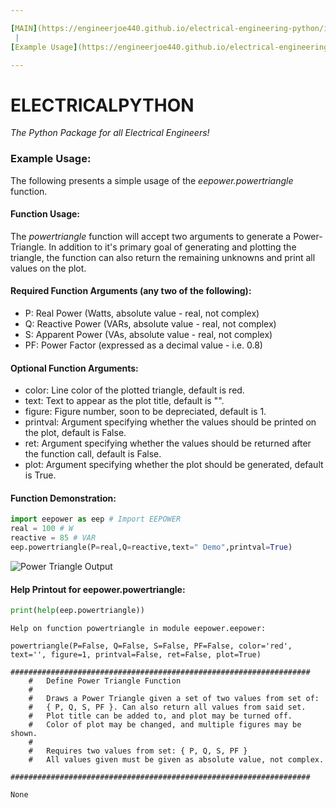 ```yaml
---

[MAIN](https://engineerjoe440.github.io/electrical-engineering-python/index)
 | 
[Example Usage](https://engineerjoe440.github.io/electrical-engineering-python/example)

---
```


# ELECTRICALPYTHON
*The Python Package for all Electrical Engineers!*

### Example Usage:
The following presents a simple usage of the *eepower.powertriangle* function.

#### Function Usage:
The *powertriangle* function will accept two arguments to generate a Power-Triangle. In addition to it's primary goal of generating and plotting the triangle, the function can also return the remaining unknowns and print all values on the plot.

#### Required Function Arguments (any two of the following):
- P: Real Power (Watts, absolute value - real, not complex)
- Q: Reactive Power (VARs, absolute value - real, not complex)
- S: Apparent Power (VAs, absolute value - real, not complex)
- PF: Power Factor (expressed as a decimal value - i.e. 0.8)

#### Optional Function Arguments:
- color: Line color of the plotted triangle, default is red.
- text: Text to appear as the plot title, default is "".
- figure: Figure number, soon to be depreciated, default is 1.
- printval: Argument specifying whether the values should be printed on the plot, default is False.
- ret: Argument specifying whether the values should be returned after the function call, default is False.
- plot: Argument specifying whether the plot should be generated, default is True.

#### Function Demonstration:


```python
import eepower as eep # Import EEPOWER
real = 100 # W
reactive = 85 # VAR
eep.powertriangle(P=real,Q=reactive,text=" Demo",printval=True)
```


![Power Triangle Output](https://github.com/engineerjoe440/electrical-engineering-python/blob/master/docs/example_1.png)


#### Help Printout for eepower.powertriangle:


```python
print(help(eep.powertriangle))
```

    Help on function powertriangle in module eepower.eepower:
    
    powertriangle(P=False, Q=False, S=False, PF=False, color='red', text='', figure=1, printval=False, ret=False, plot=True)
        ###################################################################
        #   Define Power Triangle Function
        #
        #   Draws a Power Triangle given a set of two values from set of:
        #   { P, Q, S, PF }. Can also return all values from said set.
        #   Plot title can be added to, and plot may be turned off.
        #   Color of plot may be changed, and multiple figures may be shown.
        #
        #   Requires two values from set: { P, Q, S, PF }
        #   All values given must be given as absolute value, not complex.
        ###################################################################
    
    None
    


```python

```
